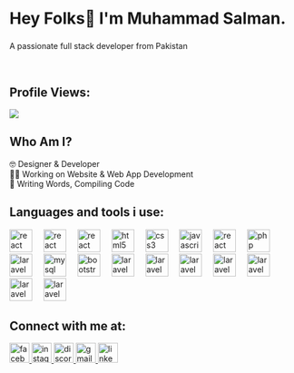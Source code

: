 <h1 align="left">Hey Folks👋 I'm Muhammad Salman.</h1>

###

<p align="left">A passionate full stack developer from Pakistan</p>


<br clear="both">

<h2 align="left">Profile Views:</h2>
<div align="left">
  <img src="https://profile-counter.glitch.me/salman-hussain21/count.svg?"  />
</div>

###

<h2 align="left">Who Am I?</h2>


<p align="left">🤓 Designer & Developer<br>👩‍💻 Working on Website & Web App Development<br>📝 Writing Words, Compiling Code</p>

###


<h2 align="left">Languages and tools i use:</h2>


<div align="left">
    <img src="https://skillicons.dev/icons?i=figma" height="40" alt="react logo"  />
  <img width="12" />
      <img src="https://skillicons.dev/icons?i=photoshop" height="40" alt="react logo"  />
  <img width="12" />
        <img src="https://skillicons.dev/icons?i=illustrator" height="40" alt="react logo"  />
  <img width="12" />
  <img src="https://cdn.jsdelivr.net/gh/devicons/devicon/icons/html5/html5-original.svg" height="40" alt="html5 logo"  />
  <img width="12" />
  <img src="https://cdn.jsdelivr.net/gh/devicons/devicon/icons/css3/css3-original.svg" height="40" alt="css3 logo"  />
  <img width="12" />
  <img src="https://cdn.jsdelivr.net/gh/devicons/devicon/icons/javascript/javascript-original.svg" height="40" alt="javascript logo"  />
  <img width="12" />
  <img src="https://skillicons.dev/icons?i=react" height="40" alt="react logo"  />
  <img width="12" />
  <img src="https://cdn.jsdelivr.net/gh/devicons/devicon/icons/php/php-original.svg" height="40" alt="php logo"  />
  <img width="12" />
  <img src="https://skillicons.dev/icons?i=laravel" height="40" alt="laravel logo"  />
  <img width="12" />
  <img src="https://cdn.jsdelivr.net/gh/devicons/devicon/icons/mysql/mysql-original.svg" height="40" alt="mysql logo"  />
  <img width="12" />
  <img src="https://cdn.jsdelivr.net/gh/devicons/devicon/icons/bootstrap/bootstrap-original.svg" height="40" alt="bootstrap logo"  />
    <img width="12" />
  <img src="https://skillicons.dev/icons?i=cs" height="40" alt="laravel logo"  />
  <img width="12" />
  <img src="https://skillicons.dev/icons?i=angular" height="40" alt="laravel logo"  />
    <img width="12" />
  <img src="https://skillicons.dev/icons?i=typescript" height="40" alt="laravel logo"  />
      <img width="12" />
  <img src="https://skillicons.dev/icons?i=dotnet" height="40" alt="laravel logo"  />
        <img width="12" />
  <img src="https://skillicons.dev/icons?i=cs" height="40" alt="laravel logo"  />
          <img width="12" />
  <img src="https://skillicons.dev/icons?i=wordpress" height="40" alt="laravel logo"  />
            <img width="12" />
  <img src="https://skillicons.dev/icons?i=webflow" height="40" alt="laravel logo"  />
</div>

###

<div align="left">
</div>

<h2 align="left">Connect with me at:</h2>
<div align="left">
  <a href="https://www.facebook.com/profile.php?id=100064538961276" target="_blank">
    <img src="https://img.shields.io/static/v1?message=Facebook&logo=facebook&label=&color=1877F2&logoColor=white&labelColor=&style=for-the-badge" height="35" alt="facebook logo"  />
  </a>
  <a href="https://www.instagram.com/salmannhussain_/" target="_blank">
    <img src="https://img.shields.io/static/v1?message=Instagram&logo=instagram&label=&color=E4405F&logoColor=white&labelColor=&style=for-the-badge" height="35" alt="instagram logo"  />
  </a>
  <a href="855769783525179433" target="_blank">
    <img src="https://img.shields.io/static/v1?message=Discord&logo=discord&label=&color=7289DA&logoColor=white&labelColor=&style=for-the-badge" height="35" alt="discord logo"  />
  </a>
  <a href="salmanhussain2111@gmail.com" target="_blank">
    <img src="https://img.shields.io/static/v1?message=Gmail&logo=gmail&label=&color=D14836&logoColor=white&labelColor=&style=for-the-badge" height="35" alt="gmail logo"  />
  </a>
  <a href="https://www.linkedin.com/in/muhammad-salman-922768318/" target="_blank">
    <img src="https://img.shields.io/static/v1?message=LinkedIn&logo=linkedin&label=&color=0077B5&logoColor=white&labelColor=&style=for-the-badge" height="35" alt="linkedin logo"  />
  </a>
</div>

